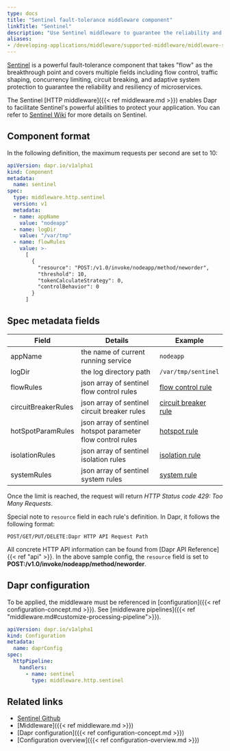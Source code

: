 ```yaml
---
type: docs
title: "Sentinel fault-tolerance middleware component"
linkTitle: "Sentinel"
description: "Use Sentinel middleware to guarantee the reliability and resiliency of your application"
aliases:
- /developing-applications/middleware/supported-middleware/middleware-sentinel/
---
```


[Sentinel](https://github.com/alibaba/sentinel-golang) is a powerful fault-tolerance component that takes "flow" as the breakthrough point and covers multiple fields including flow control, traffic shaping, concurrency limiting, circuit breaking, and adaptive system protection to guarantee the reliability and resiliency of microservices.

The Sentinel [HTTP middleware]({{< ref middleware.md >}}) enables Dapr to facilitate Sentinel's powerful abilities to protect your application. You can refer to [Sentinel Wiki](https://github.com/alibaba/sentinel-golang/wiki) for more details on Sentinel.

## Component format

In the following definition, the maximum requests per second are set to 10:

```yaml
apiVersion: dapr.io/v1alpha1
kind: Component
metadata:
  name: sentinel
spec:
  type: middleware.http.sentinel
  version: v1
  metadata:
  - name: appName
    value: "nodeapp"
  - name: logDir
    value: "/var/tmp"
  - name: flowRules
    value: >-
      [
        {
          "resource": "POST:/v1.0/invoke/nodeapp/method/neworder",
          "threshold": 10,
          "tokenCalculateStrategy": 0,
          "controlBehavior": 0
        }
      ]
```

## Spec metadata fields

| Field | Details | Example |
|-------|---------|---------|
| appName | the name of current running service | `nodeapp`
| logDir | the log directory path | `/var/tmp/sentinel`
| flowRules | json array of sentinel flow control rules | [flow control rule](https://github.com/alibaba/sentinel-golang/blob/master/core/flow/rule.go)
| circuitBreakerRules | json array of sentinel circuit breaker rules | [circuit breaker rule](https://github.com/alibaba/sentinel-golang/blob/master/core/circuitbreaker/rule.go)
| hotSpotParamRules | json array of sentinel hotspot parameter flow control rules | [hotspot rule](https://github.com/alibaba/sentinel-golang/blob/master/core/hotspot/rule.go)
| isolationRules | json array of sentinel isolation rules | [isolation rule](https://github.com/alibaba/sentinel-golang/blob/master/core/isolation/rule.go)
| systemRules | json array of sentinel system rules | [system rule](https://github.com/alibaba/sentinel-golang/blob/master/core/system/rule.go)

Once the limit is reached, the request will return *HTTP Status code 429: Too Many Requests*.

Special note to `resource` field in each rule's definition. In Dapr, it follows the following format:

```
POST/GET/PUT/DELETE:Dapr HTTP API Request Path
```

All concrete HTTP API information can be found from [Dapr API Reference]{{< ref "api" >}}. In the above sample config, the `resource` field is set to **POST:/v1.0/invoke/nodeapp/method/neworder**.

## Dapr configuration

To be applied, the middleware must be referenced in [configuration]({{< ref configuration-concept.md >}}). See [middleware pipelines]({{< ref "middleware.md#customize-processing-pipeline">}}).

```yaml
apiVersion: dapr.io/v1alpha1
kind: Configuration
metadata:
  name: daprConfig
spec:
  httpPipeline:
    handlers:
      - name: sentinel
        type: middleware.http.sentinel
```

## Related links

- [Sentinel Github](https://github.com/alibaba/sentinel-golang)
- [Middleware]({{< ref middleware.md >}})
- [Dapr configuration]({{< ref configuration-concept.md >}})
- [Configuration overview]({{< ref configuration-overview.md >}})
